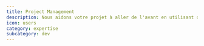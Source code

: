 ```yaml
---
title: Project Management  
description: Nous aidons votre projet à aller de l'avant en utilisant des approches lean et agiles.  Et nous sommes bilingues, nous parlons à la fois "tech" et "produit".
icon: users
category: expertise
subcategory: dev
---
```


